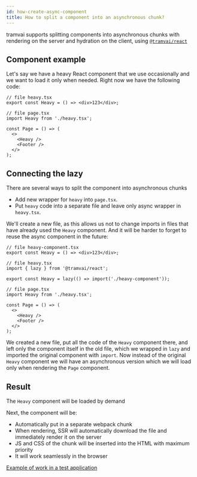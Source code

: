 ```yaml
---
id: how-create-async-component
title: How to split a component into an asynchronous chunk?
---
```


tramvai supports splitting components into asynchronous chunks with rendering on the server and hydration on the client, using [`@tramvai/react`](features/react.md#lazy)

## Component example

Let's say we have a heavy React component that we use occasionally and we want to load it only when needed.
Right now we have the following code:

```tsx
// file heavy.tsx
export const Heavy = () => <div>123</div>;
```

```tsx
// file page.tsx
import Heavy from './heavy.tsx';

const Page = () => (
  <>
    <Heavy />
    <Footer />
  </>
);
```

## Connecting the lazy

There are several ways to split the component into asynchronous chunks

- Add new wrapper for `heavy` into `page.tsx`.
- Put `heavy` code into a separate file and leave only async wrapper in `heavy.tsx`.

We'll create a new file, as this allows us not to change imports in files that have already used the `Heavy` component. And it will be harder to forget to reuse the async component in the future:

```tsx
// file heavy-component.tsx
export const Heavy = () => <div>123</div>;
```

```tsx
// file heavy.tsx
import { lazy } from '@tramvai/react';

export const Heavy = lazy(() => import('./heavy-component'));
```

```tsx
// file page.tsx
import Heavy from './heavy.tsx';

const Page = () => (
  <>
    <Heavy />
    <Footer />
  </>
);
```

We created a new file, put all the code of the `Heavy` component there, and left only the component itself in the old file, which we wrapped in `lazy` and imported the original component with `import`. Now instead of the original `Heavy` component we will have an asynchronous version which we will load only when rendering the `Page` component.

## Result

The `Heavy` component will be loaded by demand

Next, the component will be:

- Automatically put in a separate webpack chunk
- When rendering, SSR will automatically download the file and immediately render it on the server
- JS and CSS of the chunk will be inserted into the HTML with maximum priority
- It will work seamlessly in the browser

[Example of work in a test application](how-to/ssr-async-components.md)
